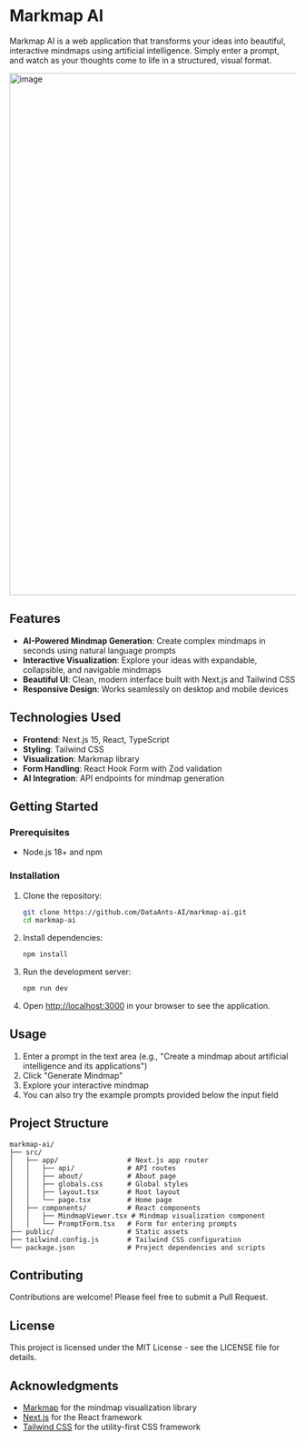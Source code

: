 # Markmap AI

Markmap AI is a web application that transforms your ideas into beautiful, interactive mindmaps using artificial intelligence. Simply enter a prompt, and watch as your thoughts come to life in a structured, visual format.

<img width="920" alt="image" src="https://github.com/user-attachments/assets/ab161662-4ef7-4c4a-9f21-9d37b05189d5" />

## Features

- **AI-Powered Mindmap Generation**: Create complex mindmaps in seconds using natural language prompts
- **Interactive Visualization**: Explore your ideas with expandable, collapsible, and navigable mindmaps
- **Beautiful UI**: Clean, modern interface built with Next.js and Tailwind CSS
- **Responsive Design**: Works seamlessly on desktop and mobile devices

## Technologies Used

- **Frontend**: Next.js 15, React, TypeScript
- **Styling**: Tailwind CSS
- **Visualization**: Markmap library
- **Form Handling**: React Hook Form with Zod validation
- **AI Integration**: API endpoints for mindmap generation

## Getting Started

### Prerequisites

- Node.js 18+ and npm

### Installation

1. Clone the repository:
   ```bash
   git clone https://github.com/DataAnts-AI/markmap-ai.git
   cd markmap-ai
   ```

2. Install dependencies:
   ```bash
   npm install
   ```

3. Run the development server:
   ```bash
   npm run dev
   ```

4. Open [http://localhost:3000](http://localhost:3000) in your browser to see the application.

## Usage

1. Enter a prompt in the text area (e.g., "Create a mindmap about artificial intelligence and its applications")
2. Click "Generate Mindmap"
3. Explore your interactive mindmap
4. You can also try the example prompts provided below the input field

## Project Structure

```
markmap-ai/
├── src/
│   ├── app/                 # Next.js app router
│   │   ├── api/             # API routes
│   │   ├── about/           # About page
│   │   ├── globals.css      # Global styles
│   │   ├── layout.tsx       # Root layout
│   │   └── page.tsx         # Home page
│   ├── components/          # React components
│   │   ├── MindmapViewer.tsx # Mindmap visualization component
│   │   └── PromptForm.tsx   # Form for entering prompts
├── public/                  # Static assets
├── tailwind.config.js       # Tailwind CSS configuration
└── package.json             # Project dependencies and scripts
```

## Contributing

Contributions are welcome! Please feel free to submit a Pull Request.

## License

This project is licensed under the MIT License - see the LICENSE file for details.

## Acknowledgments

- [Markmap](https://markmap.js.org/) for the mindmap visualization library
- [Next.js](https://nextjs.org/) for the React framework
- [Tailwind CSS](https://tailwindcss.com/) for the utility-first CSS framework

